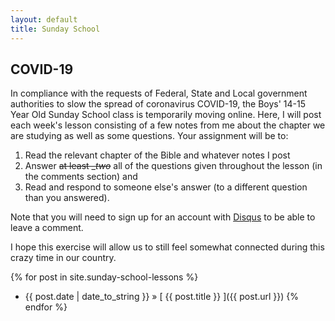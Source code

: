 ```yaml
---
layout: default
title: Sunday School
---
```

## COVID-19

In compliance with the requests of Federal, State and Local government authorities to slow the spread of coronavirus COVID-19, the Boys' 14-15 Year Old Sunday School class is temporarily moving online. Here, I will post each week's lesson consisting of a few notes from me about the chapter we are studying as well as some questions. Your assignment will be to:

1. Read the relevant chapter of the Bible and whatever notes I post
2. Answer ~~at least __two_~~ all of the questions given throughout the lesson (in the comments section) and
3. Read and respond to someone else's answer (to a different question than you answered).

Note that you will need to sign up for an account with [Disqus](https://disqus.com/profile/login/) to be able to leave a comment.

I hope this exercise will allow us to still feel somewhat connected during this crazy time in our country.

{% for post in site.sunday-school-lessons %}
  * {{ post.date | date_to_string }} &raquo; [ {{ post.title }} ]({{ post.url }})
{% endfor %}

<!-- <div class="posts">
  {% for post in site.sunday-school-lessons%}
  <article class="post">
    <h1 class="post-title">
      <a href="{{ post.url }}">
        {{ post.title }}
      </a>
    </h1>

    <time datetime="{{ post.date | date_to_xmlschema }}" class="post-date">{{ post.date | date_to_string }}</time>
  </article>
  {% endfor %}
</div> -->

<!-- <div class="pagination">
  {% if paginator.next_page %}
    <a class="pagination-item older" href="{{ site.baseurl }}page{{paginator.next_page}}">Older</a>
  {% else %}
    <span class="pagination-item older">Older</span>
  {% endif %}
  {% if paginator.previous_page %}
    {% if paginator.page == 2 %}
      <a class="pagination-item newer" href="{{ site.baseurl }}">Newer</a>
    {% else %}
      <a class="pagination-item newer" href="{{ site.baseurl }}page{{paginator.previous_page}}">Newer</a>
    {% endif %}
  {% else %}
    <span class="pagination-item newer">Newer</span>
  {% endif %}
</div> -->

